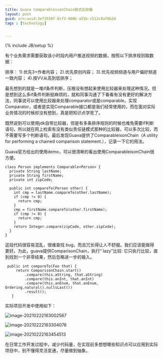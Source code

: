 ```yaml
---
title: Guava ComparableisonChain链式比较器
layout: post
guid: urn:uuid:2ef3550f-8cf3-400b-a55b-c512c9af8b2d
tags : [technology]


---
```


{% include JB/setup %}

有个业务需求需要获取该小时段内用户推送视频的数据，按照以下排序规则取数据：

排序：
1).优先3+作者内容；
2).优先原创内容；
3).优先视频频道与用户偏好频道一致内容；
4).按VV从高到低排序；

  最先想到的就是一堆if条件判断，压根没有想起来使用比较器来处理这种情况。但是想到这么多if条件判断挺麻烦的，就和同事沟通了下看看有没有更好的解决方法，同事说可以使用比较器来处理comparator或是comparable。实现Comparator，或者是实现Comparable接口都是我们经常使用的，而在面对实际业务情况的时候却没有想到，真是把知识点学死了。

  既然说到可以使用jdk自带比较器，但是有多条排序规则的时候也难免需要if判断语句，所以就在网上检索有没有类似责任链模式那种的比较器，可以多次比较，而不需要写多个判断语句。最后发现Guava提供了ComparableisonChain（A utility for performing a chained comparison statement.），记录一下它的用法。

  Guava官方给出的使用demo，可以很清晰的看出使用ComparableisonChain很方便。

```
class Person implements Comparable<Person> {
  private String lastName;
  private String firstName;
  private int zipCode;

  public int compareTo(Person other) {
    int cmp = lastName.compareTo(other.lastName);
    if (cmp != 0) {
      return cmp;
    }
    cmp = firstName.compareTo(other.firstName);
    if (cmp != 0) {
      return cmp;
    }
    return Integer.compare(zipCode, other.zipCode);
  }
}
```

  这段代码很容易混乱，很难查找 bug，而且冗长得让人不舒服。我们应该能做得更好。为此，guava提供ComparisonChain，执行“ lazy”比较: 它只执行比较，直到找到一个非零结果，然后忽略进一步的输入。

```
 public int compareTo(Foo that) {
     return ComparisonChain.start()
         .compare(this.aString, that.aString)
         .compare(this.anInt, that.anInt)
         .compare(this.anEnum, that.anEnum, Ordering.natural().nullsLast())
         .result();
   }
```

实际项目开发中使用如下：

![image-20210222163002567](D:\iqiyicode\makut1.github.com\media\files\image-20210222163002567.png)

![image-20210222163304076](D:\iqiyicode\makut1.github.com\media\files\image-20210222163304076.png)

![image-20210222163454513](D:\iqiyicode\makut1.github.com\media\files\image-20210222163454513.png)

  在日常工作开发过程中，减少代码量，在实现前多想想哪些知识点可以应用到实际项目中，别不懂得灵活变通，尽量做到抽象。